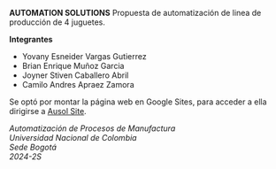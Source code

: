 **AUTOMATION SOLUTIONS**
Propuesta de automatización de linea de producción de 4 juguetes.

**Integrantes**
- Yovany Esneider Vargas Gutierrez
- Brian Enrique Muñoz Garcia
- Joyner Stiven Caballero Abril
- Camilo Andres Apraez Zamora

Se optó por montar la página web en Google Sites, para acceder a ella dirigirse a [Ausol Site](https://sites.google.com/unal.edu.co/ausol-automation-solutions).

*Automatización de Procesos de Manufactura  
Universidad Nacional de Colombia  
Sede Bogotá  
2024-2S*
